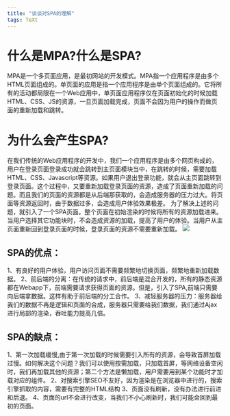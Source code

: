 ```yaml
---
title: "谈谈对SPA的理解"
tags: TeXt
---
```


# 什么是MPA?什么是SPA?
MPA是一个多页面应用，是最初网站的开发模式。MPA指一个应用程序是由多个HTML页面组成的。单页面的应用是指一个应用程序是由单个页面组成的。它将所有的活动都局限在一个Web应用中，单页面应用程序仅在页面初始化的时候加载HTML、CSS、JS的资源，一旦页面加载完成，页面不会因为用户的操作而做页面的重新加载和跳转。
# 为什么会产生SPA?
在我们传统的Web应用程序的开发中，我们一个应用程序是由多个网页构成的，用户在登录页面登录成功就会跳转到主页面模块当中，在跳转的时候，需要加载HTML、CSS、Javascript等资源。如果用户退出登录功能，就会从主页面跳转到登录页面。这个过程中，又要重新加载登录页面的资源，造成了页面重新加载的问题。而且我们的页面的资源都是从后端那获取的，会造成服务器的压力过大。将页面等资源返回时，由于数据过多，会造成用户体验效果极差。
为了解决上述的问题，就引入了一个SPA页面。整个页面在初始渲染的时候将所有的资源加载进来。当用户选择其它功能块时，不会造成资源的加载，提高了用户的体验。当用户从主页面重新回到登录页面的时候，登录页面的资源不需要重新加载。
![]({{site.url}}/assets/blogImages/blog012/12-1.png)

## SPA的优点：
1、有良好的用户体验，用户访问页面不需要频繁地切换页面，频繁地重新加载数据。
2、前后端的分离：在传统的请求中，前后端是混合开发的，所有的静态资源都在Webapp下，前端需要请求获得页面的资源。但是，引入了SPA,前端只需要向后端拿数据。这样有助于前后端的分工合作。
3、减轻服务器的压力：服务器给我们的数据不再是逻辑和页面的合成，服务器只需要给我们数据，我们通过Ajax进行局部的渲染，吞吐能力提高几倍。
## SPA的缺点：
1、第一次加载缓慢,由于第一次加载的时候需要引入所有的资源，会导致首屏加载过慢。如何解决这个问题？我们可以使用按需加载，只加载首屏，等网络设备空闲时，我们再加载其他的资源；第二个方法是懒加载，用户需要用到某个功能时才加载对应的组件。
2、对搜索引擎SEO不友好，因为渲染是在浏览器中进行的，搜索引擎抓取的内容，需要有完整的HTML结构
3、页面没有刷新，没有办法进行前进和后退。
4、页面的url不会进行改变，当我们不小心刷新时，我们可能会回到最初的页面。